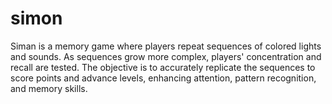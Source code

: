 # simon
Siman is a memory game where players repeat sequences of colored lights and sounds. As sequences grow more complex, players' concentration and recall are tested. The objective is to accurately replicate the sequences to score points and advance levels, enhancing attention, pattern recognition, and memory skills.
